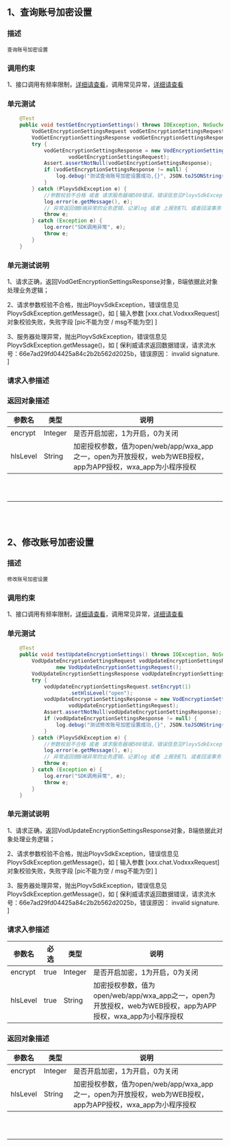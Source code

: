 ## 1、查询账号加密设置
### 描述
```
查询账号加密设置
```
### 调用约束
1、接口调用有频率限制，[详细请查看](/limit.md)，调用常见异常，[详细请查看](/exceptionDoc)

### 单元测试
```java
	@Test
	public void testGetEncryptionSettings() throws IOException, NoSuchAlgorithmException {
        VodGetEncryptionSettingsRequest vodGetEncryptionSettingsRequest = new VodGetEncryptionSettingsRequest();
        VodGetEncryptionSettingsResponse vodGetEncryptionSettingsResponse = null;
        try {
            vodGetEncryptionSettingsResponse = new VodEncryptionSettingsServiceImpl().getEncryptionSettings(
                    vodGetEncryptionSettingsRequest);
            Assert.assertNotNull(vodGetEncryptionSettingsResponse);
            if (vodGetEncryptionSettingsResponse != null) {
                log.debug("测试查询账号加密设置成功,{}", JSON.toJSONString(vodGetEncryptionSettingsResponse));
            }
        } catch (PloyvSdkException e) {
            //参数校验不合格 或者 请求服务器端500错误，错误信息见PloyvSdkException.getMessage()
            log.error(e.getMessage(), e);
            // 异常返回做B端异常的业务逻辑，记录log 或者 上报到ETL 或者回滚事务
            throw e;
        } catch (Exception e) {
            log.error("SDK调用异常", e);
            throw e;
        }
    }
```
### 单元测试说明
1、请求正确，返回VodGetEncryptionSettingsResponse对象，B端依据此对象处理业务逻辑；

2、请求参数校验不合格，抛出PloyvSdkException，错误信息见PloyvSdkException.getMessage()，如 [ 输入参数 [xxx.chat.VodxxxRequest]对象校验失败，失败字段 [pic不能为空 / msg不能为空] ]

3、服务器处理异常，抛出PloyvSdkException，错误信息见PloyvSdkException.getMessage()，如 [ 保利威请求返回数据错误，请求流水号：66e7ad29fd04425a84c2b2b562d2025b，错误原因： invalid signature. ]
### 请求入参描述

### 返回对象描述


| 参数名 | 类型 | 说明 | 
| -- | -- | -- | 
| encrypt | Integer | 是否开启加密，1为开启，0为关闭 | 
| hlsLevel | String | 加密授权参数，值为open/web/app/wxa_app之一，open为开放授权，web为WEB授权，app为APP授权，wxa_app为小程序授权 | 

<br /><br />

------------------

<br /><br />

## 2、修改账号加密设置
### 描述
```
修改账号加密设置
```
### 调用约束
1、接口调用有频率限制，[详细请查看](/limit.md)，调用常见异常，[详细请查看](/exceptionDoc)

### 单元测试
```java
	@Test
	public void testUpdateEncryptionSettings() throws IOException, NoSuchAlgorithmException {
        VodUpdateEncryptionSettingsRequest vodUpdateEncryptionSettingsRequest =
                new VodUpdateEncryptionSettingsRequest();
        VodUpdateEncryptionSettingsResponse vodUpdateEncryptionSettingsResponse = null;
        try {
            vodUpdateEncryptionSettingsRequest.setEncrypt(1)
                    .setHlsLevel("open");
            vodUpdateEncryptionSettingsResponse = new VodEncryptionSettingsServiceImpl().updateEncryptionSettings(
                    vodUpdateEncryptionSettingsRequest);
            Assert.assertNotNull(vodUpdateEncryptionSettingsResponse);
            if (vodUpdateEncryptionSettingsResponse != null) {
                log.debug("测试修改账号加密设置成功,{}", JSON.toJSONString(vodUpdateEncryptionSettingsResponse));
            }
        } catch (PloyvSdkException e) {
            //参数校验不合格 或者 请求服务器端500错误，错误信息见PloyvSdkException.getMessage()
            log.error(e.getMessage(), e);
            // 异常返回做B端异常的业务逻辑，记录log 或者 上报到ETL 或者回滚事务
            throw e;
        } catch (Exception e) {
            log.error("SDK调用异常", e);
            throw e;
        }
    }
```
### 单元测试说明
1、请求正确，返回VodUpdateEncryptionSettingsResponse对象，B端依据此对象处理业务逻辑；

2、请求参数校验不合格，抛出PloyvSdkException，错误信息见PloyvSdkException.getMessage()，如 [ 输入参数 [xxx.chat.VodxxxRequest]对象校验失败，失败字段 [pic不能为空 / msg不能为空] ]

3、服务器处理异常，抛出PloyvSdkException，错误信息见PloyvSdkException.getMessage()，如 [ 保利威请求返回数据错误，请求流水号：66e7ad29fd04425a84c2b2b562d2025b，错误原因： invalid signature. ]
### 请求入参描述

| 参数名 | 必选 | 类型 | 说明 | 
| -- | -- | -- | -- | 
| encrypt | true | Integer | 是否开启加密，1为开启，0为关闭 | 
| hlsLevel | true | String | 加密授权参数，值为open/web/app/wxa_app之一，open为开放授权，web为WEB授权，app为APP授权，wxa_app为小程序授权 | 

### 返回对象描述


| 参数名 | 类型 | 说明 | 
| -- | -- | -- | 
| encrypt | Integer | 是否开启加密，1为开启，0为关闭 | 
| hlsLevel | String | 加密授权参数，值为open/web/app/wxa_app之一，open为开放授权，web为WEB授权，app为APP授权，wxa_app为小程序授权 | 

<br /><br />

------------------

<br /><br />


